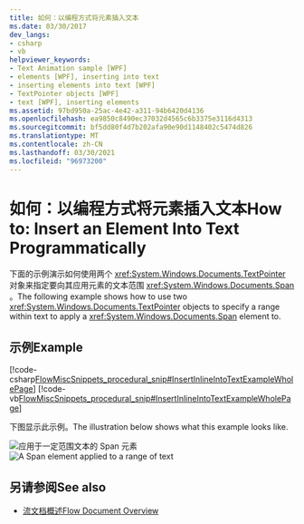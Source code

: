 ```yaml
---
title: 如何：以编程方式将元素插入文本
ms.date: 03/30/2017
dev_langs:
- csharp
- vb
helpviewer_keywords:
- Text Animation sample [WPF]
- elements [WPF], inserting into text
- inserting elements into text [WPF]
- TextPointer objects [WPF]
- text [WPF], inserting elements
ms.assetid: 97bd950a-25ac-4e42-a311-94b6420d4136
ms.openlocfilehash: ea9850c8490ec37032d4565c6b3375e3116d4313
ms.sourcegitcommit: bf5dd80f4d7b202afa90e90d1148402c5474d826
ms.translationtype: MT
ms.contentlocale: zh-CN
ms.lasthandoff: 03/30/2021
ms.locfileid: "96973200"
---
```

# <a name="how-to-insert-an-element-into-text-programmatically"></a><span data-ttu-id="a5b31-102">如何：以编程方式将元素插入文本</span><span class="sxs-lookup"><span data-stu-id="a5b31-102">How to: Insert an Element Into Text Programmatically</span></span>
<span data-ttu-id="a5b31-103">下面的示例演示如何使用两个 <xref:System.Windows.Documents.TextPointer> 对象来指定要向其应用元素的文本范围 <xref:System.Windows.Documents.Span> 。</span><span class="sxs-lookup"><span data-stu-id="a5b31-103">The following example shows how to use two <xref:System.Windows.Documents.TextPointer> objects to specify a range within text to apply a <xref:System.Windows.Documents.Span> element to.</span></span>  
  
## <a name="example"></a><span data-ttu-id="a5b31-104">示例</span><span class="sxs-lookup"><span data-stu-id="a5b31-104">Example</span></span>  
 [!code-csharp[FlowMiscSnippets_procedural_snip#InsertInlineIntoTextExampleWholePage](~/samples/snippets/csharp/VS_Snippets_Wpf/FlowMiscSnippets_procedural_snip/CSharp/InsertInlineIntoTextExample.cs#insertinlineintotextexamplewholepage)]
 [!code-vb[FlowMiscSnippets_procedural_snip#InsertInlineIntoTextExampleWholePage](~/samples/snippets/visualbasic/VS_Snippets_Wpf/FlowMiscSnippets_procedural_snip/VisualBasic/InsertInlineIntoTextExample.vb#insertinlineintotextexamplewholepage)]  
  
 <span data-ttu-id="a5b31-105">下图显示此示例。</span><span class="sxs-lookup"><span data-stu-id="a5b31-105">The illustration below shows what this example looks like.</span></span>  
  
 <span data-ttu-id="a5b31-106">![应用于一定范围文本的 Span 元素](./media/flow-insertelementintotextprogrammatically.png "Flow_InsertElementIntoTextProgrammatically")</span><span class="sxs-lookup"><span data-stu-id="a5b31-106">![A Span element applied to a range of text](./media/flow-insertelementintotextprogrammatically.png "Flow_InsertElementIntoTextProgrammatically")</span></span>  
  
## <a name="see-also"></a><span data-ttu-id="a5b31-107">另请参阅</span><span class="sxs-lookup"><span data-stu-id="a5b31-107">See also</span></span>

- [<span data-ttu-id="a5b31-108">流文档概述</span><span class="sxs-lookup"><span data-stu-id="a5b31-108">Flow Document Overview</span></span>](flow-document-overview.md)
